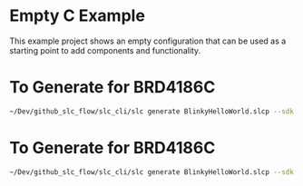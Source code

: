 # Empty C Example

This example project shows an empty configuration that can be used as a starting point to add components and functionality.

# To Generate for BRD4186C

```bash
~/Dev/github_slc_flow/slc_cli/slc generate BlinkyHelloWorld.slcp --sdk /Users/brrodrig/SimplicityStudio/SDKs/simplicity_sdk_2 -cpsdk -tlcn gcc -o vscode --with brd4186c --configuration=SL_BOARD_ENABLE_VCOM:1
```

# To Generate for BRD4186C

```bash
~/Dev/github_slc_flow/slc_cli/slc generate BlinkyHelloWorld.slcp --sdk /Users/brrodrig/SimplicityStudio/SDKs/simplicity_sdk_2 -cpsdk -tlcn gcc -o vscode --with brd4182a --configuration=SL_BOARD_ENABLE_VCOM:1
```
